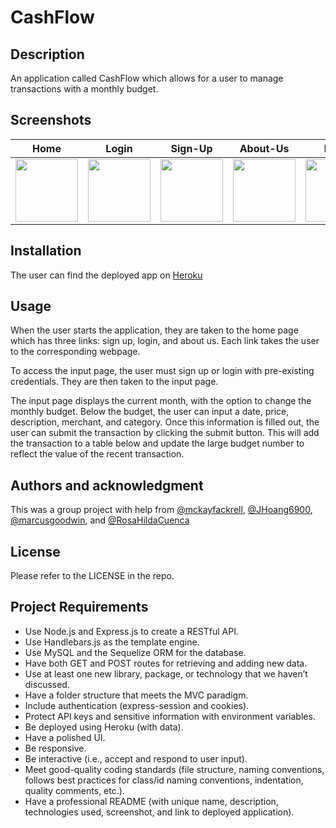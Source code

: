 # CashFlow
## Description

An application called CashFlow which allows for a user to manage transactions with a monthly budget. 

## Screenshots
| Home | Login | Sign-Up | About-Us | Input |
|---------|---------|---------|---------|---------|
| <img src="https://user-images.githubusercontent.com/110206514/211119353-bbea19ce-219b-4e52-a384-75fe1fed1554.png" style="width:100px;"> | <img src="https://user-images.githubusercontent.com/110206514/211119375-98c16e4d-4380-4d3a-9d51-c6a5bb3679e3.png" style="width:100px;"> | <img src="https://user-images.githubusercontent.com/110206514/211119379-0c8d9e97-9707-48c0-88f6-247fce189d8b.png" style="width:100px;"> | <img src="https://user-images.githubusercontent.com/110206514/211119339-34942938-055a-4d22-b2cd-3a6ae8bcc886.png" style="width:100px;"> | <img src="https://user-images.githubusercontent.com/110206514/211119365-f5a22585-868e-4ca7-a302-c7cc906b3b02.png" style="width:100px;"> |


## Installation 
The user can find the deployed app on [Heroku](link) 

## Usage

When the user starts the application, they are taken to the home page which has three links: sign up, login, and about us. Each link takes the user to the corresponding webpage.

To access the input page, the user must sign up or login with pre-existing credentials. They are then taken to the input page. 

The input page displays the current month, with the option to change the monthly budget. Below the budget, the user can input a date, price, description, merchant, and category. Once this information is filled out, the user can submit the transaction by clicking the submit button. This will add the transaction to a table below and update the large budget number to reflect the value of the recent transaction.

## Authors and acknowledgment

This was a group project with help from [@mckayfackrell](https://github.com/mckayfackrell), [@JHoang6900](https://github.com/JHoang6900), [@marcusgoodwin](https://github.com/marcusgoodwin), and [@RosaHildaCuenca](https://github.com/RosaHildaCuenca)

## License

Please refer to the LICENSE in the repo.

## Project Requirements
- Use Node.js and Express.js to create a RESTful API.
- Use Handlebars.js as the template engine.
- Use MySQL and the Sequelize ORM for the database.
- Have both GET and POST routes for retrieving and adding new data.
- Use at least one new library, package, or technology that we haven’t discussed.
- Have a folder structure that meets the MVC paradigm.
- Include authentication (express-session and cookies).
- Protect API keys and sensitive information with environment variables.
- Be deployed using Heroku (with data).
- Have a polished UI.
- Be responsive.
- Be interactive (i.e., accept and respond to user input).
- Meet good-quality coding standards (file structure, naming conventions, follows best practices for class/id naming conventions, indentation, quality comments, etc.).
- Have a professional README (with unique name, description, technologies used, screenshot, and link to deployed application).

